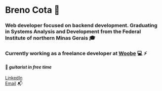 # Breno Cota :metal:

### Web developer focused on backend development. Graduating in Systems Analysis and Development from the Federal Institute of northern Minas Gerais :mortar_board: 
### Currently working as a freelance developer at [Woobe](https://woobe.com.br) :computer: :zap:



#### :guitar: *guitarist in free time*


[LinkedIn](https://www.linkedin.com/in/breno-cota-a51711177/)  
[ Email](https://brenocota4@gmail.com) :mailbox_with_mail: 